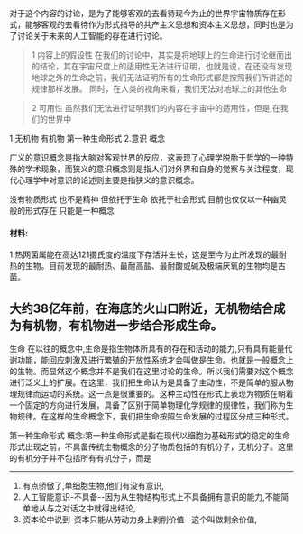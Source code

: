对于这个内容的讨论，是为了能够客观的去看待现今为止的世界宇宙物质存在形式，能够客观的去看待作为形式指导的共产主义思想和资本主义思想，同时也是为了讨论关于未来的人工智能的存在进行讨论。
>1 内容上的假设性
在我们的讨论中，其实是将地球上的生命进行讨论继而出的结论，其在宇宙尺度上的适用性无法进行证明，也就是说，在还没有发现地球之外的生命之前，我们无法证明所有的生命形式都是按照我们所讲述的规律那样发展。
同时，在人类的视角来看，我们无法对地球上的其他生命

>2 可用性
虽然我们无法进行证明我们的内容在宇宙中的适用性，但是,在我们的世界中

1.无机物 有机物  第一种生命形式
2.意识 概念

广义的意识概念是指大脑对客观世界的反应，这表现了心理学脱胎于哲学的一种特殊的学术现象，而狭义的意识概念则是指人们对外界和自身的觉察与关注程度，现代心理学中对意识的论述则主要是指狭义的意识概念。

没有物质形式  也不是精神   但依托于生命 依托于社会形式 
目前也仅仅以一种幽灵般的形式存在  只能是一种概念
#### 材料:
1.热网菌属能在高达121摄氏度的温度下存活并生长，这是至今为止所发现的最耐热的生物。目前发现的最耐热、最耐高盐、最耐酸或碱及极端厌氧的生物均是古菌。


大约38亿年前，在海底的火山口附近，无机物结合成为有机物，有机物进一步结合形成生命。
------------------------------------------------------------------------------------------------------
生命
在以往的概念中,生命是指生物体所具有的存在和活动的能力,只有具有能量代谢功能，能回应刺激及进行繁殖的开放性系统才会叫做是生命。也就是一般概念上的生物。而显然这个概念并不是我们在这里讨论的生命。所以我们需要对这个概念进行泛义上的扩展。在这里，我们把生命认为是具备了主动性，不是简单的服从物理规律而运动的系统。这一点是很重要的。这种主动性在形式上表现为物质在朝着一个固定的方向进行发展，具备了区别于简单物理化学规律的规律性，我们称为生物规律。在这样的生命概念下，我们把生命按照生命发展的过程区分成三种形式。

第一种生命形式
概念:第一种生命形式是指在现代以细胞为基础形式的稳定的生命形式出现之前，不具备传统生物概念的分子物质包括的有机分子，无机分子。这里的有机分子并不包括所有有机分子，而是




------------------------
1. 有点骄傲了,单细胞生物,他们有没有意识,
2. 人工智能意识-不具备--因为从生物结构形式上不具备拥有意识的能力,不能简单地从与之对话之中就得出结论,
3. 资本论中说到-资本只能从劳动力身上剥削价值--这个叫做剩余价值,
